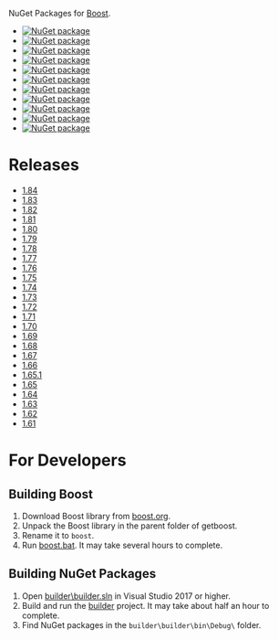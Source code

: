 NuGet Packages for [Boost](http://boost.org).

- [![NuGet package](https://img.shields.io/nuget/v/boost.svg?label=boost)](https://nuget.org/packages/boost)
- [![NuGet package](https://img.shields.io/nuget/v/boost-vc143.svg?label=boost-vc143)](https://nuget.org/packages/boost-vc143)
- [![NuGet package](https://img.shields.io/nuget/v/boost-vc142.svg?label=boost-vc142)](https://nuget.org/packages/boost-vc142)
- [![NuGet package](https://img.shields.io/nuget/v/boost-vc141.svg?label=boost-vc141)](https://nuget.org/packages/boost-vc141)
- [![NuGet package](https://img.shields.io/nuget/v/boost-vc140.svg?label=boost-vc140)](https://nuget.org/packages/boost-vc140)
- [![NuGet package](https://img.shields.io/nuget/v/boost-vc120.svg?label=boost-vc120)](https://nuget.org/packages/boost-vc120)
- [![NuGet package](https://img.shields.io/nuget/v/boost-vc110.svg?label=boost-vc110)](https://nuget.org/packages/boost-vc110)
- [![NuGet package](https://img.shields.io/nuget/v/boost-vc100.svg?label=boost-vc100)](https://nuget.org/packages/boost-vc100)
- [![NuGet package](https://img.shields.io/nuget/v/boost-vc90.svg?label=boost-vc90)](https://nuget.org/packages/boost-vc90)
- [![NuGet package](https://img.shields.io/nuget/v/boost-vc80.svg?label=boost-vc80)](https://nuget.org/packages/boost-vc80)
- [![NuGet package](https://img.shields.io/nuget/v/boost-src.svg?label=boost-src)](https://nuget.org/packages/boost-src)

# Releases

- [1.84](releases/1.84.md)
- [1.83](releases/1.83.md)
- [1.82](releases/1.82.md)
- [1.81](releases/1.81.md)
- [1.80](releases/1.80.md)
- [1.79](releases/1.79.md)
- [1.78](releases/1.78.md)
- [1.77](releases/1.77.md)
- [1.76](releases/1.76.md)
- [1.75](releases/1.75.md)
- [1.74](releases/1.74.md)
- [1.73](releases/1.73.md)
- [1.72](releases/1.72.md)
- [1.71](releases/1.71.md)
- [1.70](releases/1.70.md)
- [1.69](releases/1.69.md)
- [1.68](releases/1.68.md)
- [1.67](releases/1.67.md)
- [1.66](releases/1.66.md)
- [1.65.1](releases/1.65.1.md)
- [1.65](releases/1.65.md)
- [1.64](releases/1.64.md)
- [1.63](releases/1.63.md)
- [1.62](releases/1.62.md)
- [1.61](releases/1.61.md)

# For Developers

## Building Boost

1. Download Boost library from [boost.org](http://boost.org/).
2. Unpack the Boost library in the parent folder of getboost.
3. Rename it to `boost`.
4. Run [boost.bat](boost.bat). It may take several hours to complete.

## Building NuGet Packages

1. Open [builder\builder.sln](builder/builder.sln) in Visual Studio 2017 or higher.
2. Build and run the [builder](builder/builder/builder.csproj) project. It may take about half an hour to complete.
3. Find NuGet packages in the `builder\builder\bin\Debug\` folder.
